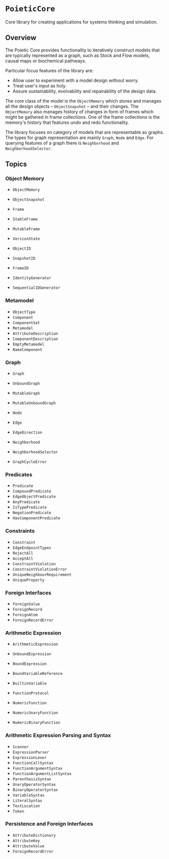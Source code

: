 # ``PoieticCore``

Core library for creating applications for systems thinking and simulation.

## Overview

The Poietic Core provides functionality to iteratively construct models that
are typically represented as a graph, such as Stock and Flow models,
causal maps or biochemical pathways.

Particular focus features of the library are:

- Allow user to experiment with a model design without worry.
- Treat user's input as holy.
- Assure sustainability, evolvability and repairability of the design data.

The core class of the model is the ``ObjectMemory`` which stores and manages
all the design objects – ``ObjectSnapshot`` – and their changes. The ``ObjectMemory`` also manages
history of changes in form of frames which might be gathered in frame
collections. One of the frame collections is the memory's history that
features undo and redo functionality.

The library focuses on category of models that are representable as graphs.
The types for graph representation are mainly ``Graph``, ``Node`` and ``Edge``.
For querying features of a graph there is ``Neighborhood`` and
``NeighborhoodSelector``.


## Topics

### Object Memory

- ``ObjectMemory``
- ``ObjectSnapshot``

- ``Frame``
- ``StableFrame``
- ``MutableFrame``

- ``VersionState``
- ``ObjectID``
- ``SnapshotID``
- ``FrameID``
- ``IdentityGenerator``
- ``SequentialIDGenerator``

### Metamodel

- ``ObjectType``
- ``Component``
- ``ComponentSet``
- ``Metamodel``
- ``AttributeDescription``
- ``ComponentDescription``
- ``EmptyMetamodel``
- ``NameComponent``

### Graph

- ``Graph``
- ``UnboundGraph``
- ``MutableGraph``
- ``MutableUnboundGraph``

- ``Node``
- ``Edge``
- ``EdgeDirection``

- ``Neighborhood``
- ``NeighborhoodSelector``

- ``GraphCycleError``

### Predicates

- ``Predicate``
- ``CompoundPredicate``
- ``EdgeObjectPredicate``
- ``AnyPredicate``
- ``IsTypePredicate``
- ``NegationPredicate``
- ``HasComponentPredicate``

### Constraints

- ``Constraint``
- ``EdgeEndpointTypes``
- ``RejectAll``
- ``AcceptAll``
- ``ConstraintViolation``
- ``ConstraintViolationError``
- ``UniqueNeighbourRequirement``
- ``UniqueProperty``

### Foreign Interfaces

- ``ForeignValue``
- ``ForeignRecord``
- ``ForeignAtom``
- ``ForeignRecordError``

### Arithmetic Expression

- ``ArithmeticExpression``
- ``UnboundExpression``
- ``BoundExpression``
- ``BoundVariableReference``
- ``BuiltinVariable``

- ``FunctionProtocol``
- ``NumericFunction``
- ``NumericUnaryFunction``
- ``NumericBinaryFunction``

### Arithmetic Expression Parsing and Syntax

- ``Scanner``
- ``ExpressionParser``
- ``ExpressionLexer``
- ``FunctionCallSyntax``
- ``FunctionArgumentSyntax``
- ``FunctionArgumentListSyntax``
- ``ParenthesisSyntax``
- ``UnaryOperatorSyntax``
- ``BinaryOperatorSyntax``
- ``VariableSyntax``
- ``LiteralSyntax``
- ``TextLocation``
- ``Token``

### Persistence and Foreign Interfaces

- ``AttributeDictionary``
- ``AttributeKey``
- ``AttributeValue``
- ``ForeignRecordError``

